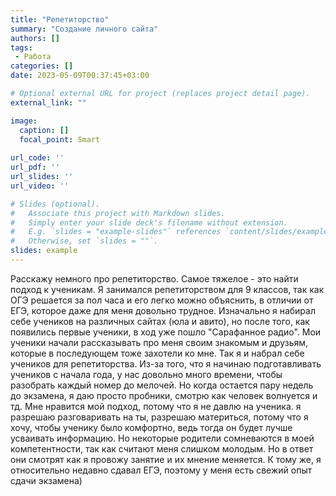 ```yaml
---
title: "Репетиторство"
summary: "Создание личного сайта"
authors: []
tags: 
 - Работа
categories: []
date: 2023-05-09T00:37:45+03:00

# Optional external URL for project (replaces project detail page).
external_link: ""

image:
  caption: []
  focal_point: Smart
  
url_code: ''
url_pdf: ''
url_slides: ''
url_video: ''

# Slides (optional).
#   Associate this project with Markdown slides.
#   Simply enter your slide deck's filename without extension.
#   E.g. `slides = "example-slides"` references `content/slides/example-slides.md`.
#   Otherwise, set `slides = ""`.
slides: example
---
```

Расскажу немного про репетиторство. 
Самое тяжелое - это найти подход к ученикам. Я занимался репетиторством для 9 классов, так как ОГЭ решается за пол часа и его легко можно объяснить, в отличии от ЕГЭ, которое даже для меня довольно трудное.
Изначально я набирал себе учеников на различных сайтах (юла и авито), но после того, как появились первые ученики, в ход уже пошло "Сарафанное радио". Мои ученики начали рассказывать про меня своим знакомым и друзьям, которые в последующем тоже захотели ко мне. Так я и набрал себе учеников для репетиторства.
Из-за того, что я начинаю подготавливать учеников с начала года, у нас довольно много времени, чтобы разобрать каждый номер до мелочей. Но когда остается пару недель до экзамена, я даю просто пробники, смотрю как человек волнуется и тд.
Мне нравится мой подход, потому что я не давлю на ученика. я разрешаю разговаривать на ты, разрешаю материться, потому что я хочу, чтобы ученику было комфортно, ведь тогда он будет лучше усваивать информацию. Но некоторые родители сомневаются в моей компетентности, так как считают меня слишком молодым. Но в ответ они смотрят как я провожу занятие и их мнение меняется. К тому же, я относительно недавно сдавал ЕГЭ, поэтому у меня есть свежий опыт сдачи экзамена)


